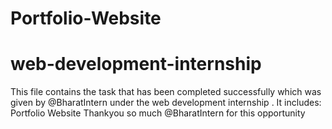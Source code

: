 # Portfolio-Website
# web-development-internship
This file contains the task that has been completed successfully which was given by @BharatIntern under the web development internship .
It includes:
 Portfolio Website
   Thankyou so much @BharatIntern for this opportunity

